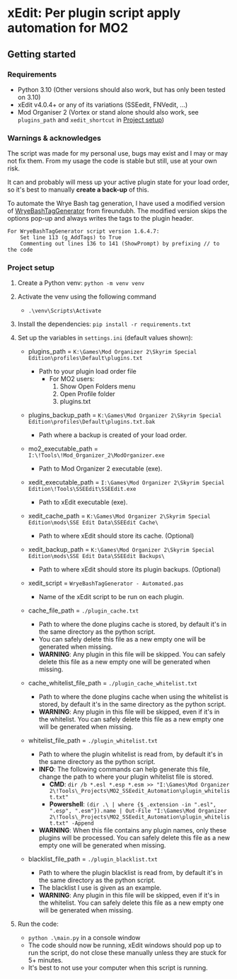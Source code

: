 #  xEdit: Per plugin script apply automation for MO2

## Getting started
### Requirements
- Python 3.10 (Other versions should also work, but has only been tested on 3.10)
- xEdit v4.0.4+ or any of its variations (SSEedit, FNVedit, ...)
- Mod Organiser 2 (Vortex or stand alone should also work, see `plugins_path` and `xedit_shortcut` in [Project setup](#project-setup))

### Warnings & acknowledges
The script was made for my personal use, bugs may exist and I may or may not fix them. From my usage the code is stable but still, use at your own risk.

It can and probably will mess up your active plugin state for your load order, so it's best to manually **create a back-up** of this.  

To automate the Wrye Bash tag generation, I have used a modified version of [WryeBashTagGenerator](https://github.com/fireundubh/WryeBashTagGenerator) from fireundubh. The modified version skips the options pop-up and always writes the tags to the plugin header.  

    For WryeBashTagGenerator script version 1.6.4.7:
        Set line 113 (g_AddTags) to True
        Commenting out lines 136 to 141 (ShowPrompt) by prefixing // to the code

### Project setup
1. Create a Python venv: `python -m venv venv`
	

2. Activate the venv using the following command
    - `.\venv\Scripts\Activate`
	

3. Install the dependencies: `pip install -r requirements.txt`


4. Set up the variables in `settings.ini` (default values shown):
   - plugins_path = `K:\Games\Mod Organizer 2\Skyrim Special Edition\profiles\Default\plugins.txt`
     - Path to your plugin load order file
       - For MO2 users:
         1. Show Open Folders menu
         2. Open Profile folder
         3. plugins.txt

   - plugins_backup_path = `K:\Games\Mod Organizer 2\Skyrim Special Edition\profiles\Default\plugins.txt.bak`
     - Path where a backup is created of your load order.

   - mo2_executable_path = `I:\!Tools\!Mod_Organizer_2\ModOrganizer.exe`
     - Path to Mod Organizer 2 executable (exe).

   - xedit_executable_path = `I:\Games\Mod Organizer 2\Skyrim Special Edition\!Tools\SSEEdit\SSEEdit.exe`
     - Path to xEdit executable (exe).

   - xedit_cache_path = `K:\Games\Mod Organizer 2\Skyrim Special Edition\mods\SSE Edit Data\SSEEdit Cache\`
     - Path to where xEdit should store its cache. (Optional)

   - xedit_backup_path = `K:\Games\Mod Organizer 2\Skyrim Special Edition\mods\SSE Edit Data\SSEEdit Backups\`
     - Path to where xEdit should store its plugin backups. (Optional)

   - xedit_script = `WryeBashTagGenerator - Automated.pas`
     - Name of the xEdit script to be run on each plugin.
   
   - cache_file_path = `./plugin_cache.txt`
     - Path to where the done plugins cache is stored, by default it's in the same directory as the python script.
     - You can safely delete this file as a new empty one will be generated when missing.
     - **WARNING**: Any plugin in this file will be skipped. You can safely delete this file as a new empty one will be generated when missing.
 
   - cache_whitelist_file_path = `./plugin_cache_whitelist.txt`
     - Path to where the done plugins cache when using the whitelist is stored, by default it's in the same directory as the python script.
     - **WARNING**: Any plugin in this file will be skipped, even if it's in the whitelist. You can safely delete this file as a new empty one will be generated when missing.
 
   - whitelist_file_path = `./plugin_whitelist.txt`
     - Path to where the plugin whitelist is read from, by default it's in the same directory as the python script.
	 - **INFO**: The following commands can help generate this file, change the path to where your plugin whitelist file is stored.
		- **CMD**: `dir /b *.esl *.esp *.esm >> "I:\Games\Mod Organizer 2\!Tools\_Projects\MO2_SSEedit_Automation\plugin_whitelist.txt"`
		- **Powershell**: `(dir .\ | where {$_.extension -in ".esl", ".esp", ".esm"}).name | Out-File "I:\Games\Mod Organizer 2\!Tools\_Projects\MO2_SSEedit_Automation\plugin_whitelist.txt" -Append`
     - **WARNING**: When this file contains any plugin names, only these plugins will be processed. You can safely delete this file as a new empty one will be generated when missing.
 
   - blacklist_file_path = `./plugin_blacklist.txt`
     - Path to where the plugin blacklist is read from, by default it's in the same directory as the python script.
     - The blacklist I use is given as an example.
     - **WARNING**: Any plugin in this file will be skipped, even if it's in the whitelist. You can safely delete this file as a new empty one will be generated when missing.


5. Run the code:
   - `python .\main.py` in a console window
   - The code should now be running, xEdit windows should pop up to run the script, do not close these manually unless they are stuck for 5+ minutes.
   - It's best to not use your computer when this script is running.
